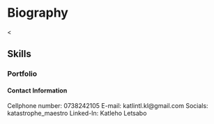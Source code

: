 <!DOCTYPE html>
  <html>
    <head>
        <title>My Profile Website</title>
        <meta charset="UTF-8">
        <meta name="viewport" content="width=device-width, initial-scale=1.0">
    </head>
    <body>
        <h1>Biography</h1>
        <p> </p>
        <<h2>Skills</h2>
        <p> </p>
        <h3> Portfolio </h3>
        <p> </p> 
        <h4> Contact Information </h4> 
        <p> Cellphone number: 0738242105
          E-mail: katlintl.kl@gmail.com
          Socials: katastrophe_maestro
          Linked-In: Katleho Letsabo
        </p>
        <a >
    </body>
</html>
